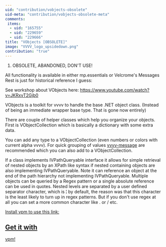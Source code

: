 ```yaml
---
uid: "contribution/vobjects-obsolete"
uid-meta: "contribution/vobjects-obsolete-meta"
comments: 
 items: 
  - uid: "165755"
  - uid: "229659"
  - uid: "229666"
title: "VObjects [OBSOLETE]"
image: "VVVV_logo_upsidedown.png"
contribution: "true"
---
```


1.  OBSOLETE, ABANDONED, DON'T USE!
All functionality is available in either mp.essentials or Velcrome's Messages
Rest is just for historical reference I guess:

See workshop about VObjects here: https://www.youtube.com/watch?v=JKRxvT2Gjb0

VObjects is a toolkit for vvvv to handle the base .NET object class. (Instead of being an immediate wrapper base type. That is gone now entirely)

There are couple of helper classes which help you organize your objects. First is VObjectCollection which is basically a dictionary with some extra data.

You can add any type to a VObjectCollection (even numbers or colors with current alpha vvvv). For quick grouping of values [vvvv-message](xref:contribution/vvvv-message) are recommended which you can also add to a VObjectCollection.

If a class implements IVPathQueryable interface it allows for simple retrieval of nested objects by an XPath like syntax if nested containing objects are also implementing IVPathQueryable. Note it can reference an object at the end of the path hierarchy not implementing IVPathQueryable. Multiple objects can be queried by a Regex pattern or a single absolute reference can be used in quotes. Nested levels are separated by a user defined separator character, which is ¦ by default, the reason was that this character is the least likely to turn up in regex patterns. But if you don't use regex at all you can set a more common character like . or / etc.

[Install vpm to use this link:](xref:contribution/vpm)
##  <a href="vpms://raw.githubusercontent.com/microdee/VObjects/master/p.vpack">Get it with
vpm!</a>